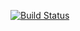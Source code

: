 [![Build Status](https://app.travis-ci.com/sSahli232/clean-react.svg?branch=master)](https://app.travis-ci.com/sSahli232/clean-react)